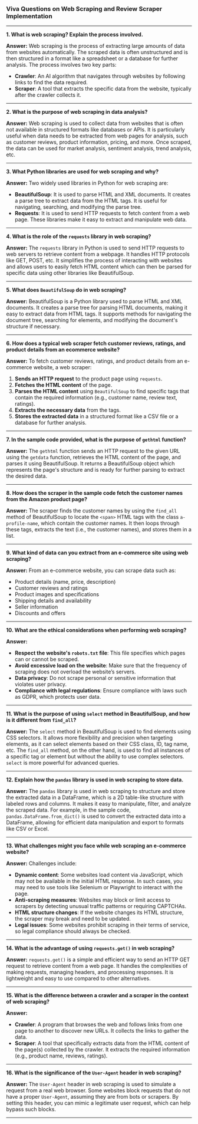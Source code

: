 ### Viva Questions on Web Scraping and Review Scraper Implementation

---

**1. What is web scraping? Explain the process involved.**

**Answer:**
Web scraping is the process of extracting large amounts of data from websites automatically. The scraped data is often unstructured and is then structured in a format like a spreadsheet or a database for further analysis. The process involves two key parts:
- **Crawler**: An AI algorithm that navigates through websites by following links to find the data required.
- **Scraper**: A tool that extracts the specific data from the website, typically after the crawler collects it.

---

**2. What is the purpose of web scraping in data analysis?**

**Answer:**
Web scraping is used to collect data from websites that is often not available in structured formats like databases or APIs. It is particularly useful when data needs to be extracted from web pages for analysis, such as customer reviews, product information, pricing, and more. Once scraped, the data can be used for market analysis, sentiment analysis, trend analysis, etc.

---

**3. What Python libraries are used for web scraping and why?**

**Answer:**
Two widely used libraries in Python for web scraping are:
- **BeautifulSoup**: It is used to parse HTML and XML documents. It creates a parse tree to extract data from the HTML tags. It is useful for navigating, searching, and modifying the parse tree.
- **Requests**: It is used to send HTTP requests to fetch content from a web page.
These libraries make it easy to extract and manipulate web data.

---

**4. What is the role of the `requests` library in web scraping?**

**Answer:**
The `requests` library in Python is used to send HTTP requests to web servers to retrieve content from a webpage. It handles HTTP protocols like GET, POST, etc. It simplifies the process of interacting with websites and allows users to easily fetch HTML content which can then be parsed for specific data using other libraries like BeautifulSoup.

---

**5. What does `BeautifulSoup` do in web scraping?**

**Answer:**
BeautifulSoup is a Python library used to parse HTML and XML documents. It creates a parse tree for parsing HTML documents, making it easy to extract data from HTML tags. It supports methods for navigating the document tree, searching for elements, and modifying the document's structure if necessary.

---

**6. How does a typical web scraper fetch customer reviews, ratings, and product details from an ecommerce website?**

**Answer:**
To fetch customer reviews, ratings, and product details from an e-commerce website, a web scraper:
1. **Sends an HTTP request** to the product page using `requests`.
2. **Fetches the HTML content** of the page.
3. **Parses the HTML content** using `BeautifulSoup` to find specific tags that contain the required information (e.g., customer name, review text, ratings).
4. **Extracts the necessary data** from the tags.
5. **Stores the extracted data** in a structured format like a CSV file or a database for further analysis.

---

**7. In the sample code provided, what is the purpose of `gethtml` function?**

**Answer:**
The `gethtml` function sends an HTTP request to the given URL using the `getdata` function, retrieves the HTML content of the page, and parses it using BeautifulSoup. It returns a BeautifulSoup object which represents the page's structure and is ready for further parsing to extract the desired data.

---

**8. How does the scraper in the sample code fetch the customer names from the Amazon product page?**

**Answer:**
The scraper finds the customer names by using the `find_all` method of BeautifulSoup to locate the `<span>` HTML tags with the class `a-profile-name`, which contain the customer names. It then loops through these tags, extracts the text (i.e., the customer names), and stores them in a list.

---

**9. What kind of data can you extract from an e-commerce site using web scraping?**

**Answer:**
From an e-commerce website, you can scrape data such as:
- Product details (name, price, description)
- Customer reviews and ratings
- Product images and specifications
- Shipping details and availability
- Seller information
- Discounts and offers

---

**10. What are the ethical considerations when performing web scraping?**

**Answer:**
- **Respect the website's `robots.txt` file**: This file specifies which pages can or cannot be scraped.
- **Avoid excessive load on the website**: Make sure that the frequency of scraping does not overload the website’s servers.
- **Data privacy**: Do not scrape personal or sensitive information that violates user privacy.
- **Compliance with legal regulations**: Ensure compliance with laws such as GDPR, which protects user data.

---

**11. What is the purpose of using `select` method in BeautifulSoup, and how is it different from `find_all`?**

**Answer:**
The `select` method in BeautifulSoup is used to find elements using CSS selectors. It allows more flexibility and precision when targeting elements, as it can select elements based on their CSS class, ID, tag name, etc. The `find_all` method, on the other hand, is used to find all instances of a specific tag or element but without the ability to use complex selectors. `select` is more powerful for advanced queries.

---

**12. Explain how the `pandas` library is used in web scraping to store data.**

**Answer:**
The `pandas` library is used in web scraping to structure and store the extracted data in a DataFrame, which is a 2D table-like structure with labeled rows and columns. It makes it easy to manipulate, filter, and analyze the scraped data. For example, in the sample code, `pandas.DataFrame.from_dict()` is used to convert the extracted data into a DataFrame, allowing for efficient data manipulation and export to formats like CSV or Excel.

---

**13. What challenges might you face while web scraping an e-commerce website?**

**Answer:**
Challenges include:
- **Dynamic content**: Some websites load content via JavaScript, which may not be available in the initial HTML response. In such cases, you may need to use tools like Selenium or Playwright to interact with the page.
- **Anti-scraping measures**: Websites may block or limit access to scrapers by detecting unusual traffic patterns or requiring CAPTCHAs.
- **HTML structure changes**: If the website changes its HTML structure, the scraper may break and need to be updated.
- **Legal issues**: Some websites prohibit scraping in their terms of service, so legal compliance should always be checked.

---

**14. What is the advantage of using `requests.get()` in web scraping?**

**Answer:**
`requests.get()` is a simple and efficient way to send an HTTP GET request to retrieve content from a web page. It handles the complexities of making requests, managing headers, and processing responses. It is lightweight and easy to use compared to other alternatives.

---

**15. What is the difference between a crawler and a scraper in the context of web scraping?**

**Answer:**
- **Crawler**: A program that browses the web and follows links from one page to another to discover new URLs. It collects the links to gather the data.
- **Scraper**: A tool that specifically extracts data from the HTML content of the page(s) collected by the crawler. It extracts the required information (e.g., product name, reviews, ratings).

---

**16. What is the significance of the `User-Agent` header in web scraping?**

**Answer:**
The `User-Agent` header in web scraping is used to simulate a request from a real web browser. Some websites block requests that do not have a proper `User-Agent`, assuming they are from bots or scrapers. By setting this header, you can mimic a legitimate user request, which can help bypass such blocks.

---
